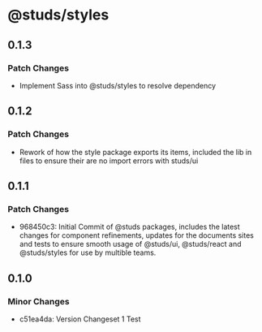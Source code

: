 # @studs/styles

## 0.1.3

### Patch Changes

- Implement Sass into @studs/styles to resolve dependency

## 0.1.2

### Patch Changes

- Rework of how the style package exports its items, included the lib in files to ensure their are no import errors with studs/ui

## 0.1.1

### Patch Changes

- 968450c3: Initial Commit of @studs packages, includes the latest changes for component refinements, updates for the documents sites and tests to ensure smooth usage of @studs/ui, @studs/react and @studs/styles for use by multible teams.

## 0.1.0

### Minor Changes

- c51ea4da: Version Changeset 1 Test
